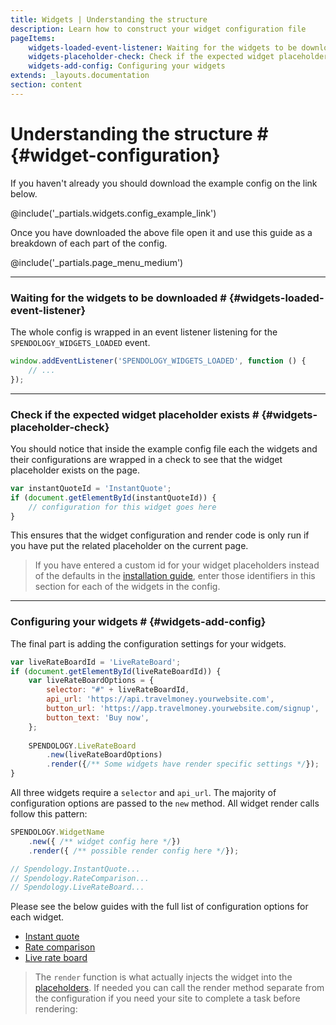 ```yaml
---
title: Widgets | Understanding the structure
description: Learn how to construct your widget configuration file
pageItems:
    widgets-loaded-event-listener: Waiting for the widgets to be downloaded
    widgets-placeholder-check: Check if the expected widget placeholder exists
    widgets-add-config: Configuring your widgets
extends: _layouts.documentation
section: content
---
```


# Understanding the structure # {#widget-configuration}
If you haven't already you should download the example config on the link below.

@include('_partials.widgets.config_example_link')

Once you have downloaded the above file open it and use this guide as a breakdown of each part of the config.

@include('_partials.page_menu_medium')

<hr class="divider" />

### Waiting for the widgets to be downloaded # {#widgets-loaded-event-listener}
The whole config is wrapped in an event listener listening for the `SPENDOLOGY_WIDGETS_LOADED` event. 

```js
window.addEventListener('SPENDOLOGY_WIDGETS_LOADED', function () {
    // ...
});
```

---
### Check if the expected widget placeholder exists # {#widgets-placeholder-check}
You should notice that inside the example config file each the widgets and their configurations are wrapped in a check 
to see that the widget placeholder exists on the page.

```js
var instantQuoteId = 'InstantQuote';
if (document.getElementById(instantQuoteId)) {
    // configuration for this widget goes here
}
```

This ensures that the widget configuration and render code is only run if you have put the related placeholder on the
current page.

> If you have entered a custom id for your widget placeholders instead of the defaults in the 
[installation guide](/docs/installing-our-widgets#widgets-step-1), enter those identifiers in this section for each 
of the widgets in the config.

---
### Configuring your widgets # {#widgets-add-config}
The final part is adding the configuration settings for your widgets.
 
```js
var liveRateBoardId = 'LiveRateBoard';
if (document.getElementById(liveRateBoardId)) {
    var liveRateBoardOptions = {
        selector: "#" + liveRateBoardId,
        api_url: 'https://api.travelmoney.yourwebsite.com',
        button_url: 'https://app.travelmoney.yourwebsite.com/signup',
        button_text: 'Buy now',
    };
    
    SPENDOLOGY.LiveRateBoard
        .new(liveRateBoardOptions)
        .render({/** Some widgets have render specific settings */});
}
```

All three widgets require a `selector` and `api_url`. The majority of configuration options are passed to the `new` 
method. All widget render calls follow this pattern:
 
```js
SPENDOLOGY.WidgetName
    .new({ /** widget config here */})
    .render({ /** possible render config here */});

// Spendology.InstantQuote...
// Spendology.RateComparison...
// Spendology.LiveRateBoard...
```

Please see the below guides with the full list of configuration options for each widget.
<ul class="list-disc ml-10">
    <li><a href="/docs/instant-quote-configuration">Instant quote</a></li> 
    <li><a href="/docs/rates-comparison-configuration">Rate comparison</a></li> 
    <li><a href="/docs/live-rate-board-configuration">Live rate board</a></li> 
</ul> 

> The `render` function is what actually injects the widget into the 
[placeholders](/docs/installing-our-widgets#widgets-step-1). If needed you can call the render method separate from the 
configuration if you need your site to complete a task before rendering:
